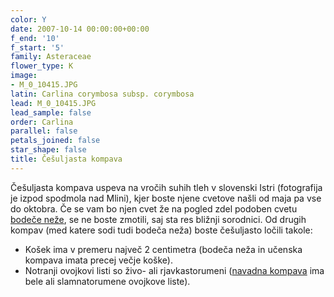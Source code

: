 ```yaml
---
color: Y
date: 2007-10-14 00:00:00+00:00
f_end: '10'
f_start: '5'
family: Asteraceae
flower_type: K
image:
- M_0_10415.JPG
latin: Carlina corymbosa subsp. corymbosa
lead: M_0_10415.JPG
lead_sample: false
order: Carlina
parallel: false
petals_joined: false
star_shape: false
title: Češuljasta kompava
---
```

Češuljasta kompava uspeva na vročih suhih tleh v slovenski Istri (fotografija je izpod spodmola nad Mlini), kjer boste njene cvetove našli od maja pa vse do oktobra. Če se vam bo njen cvet že na pogled zdel podoben cvetu [bodeče neže](../../carlinaacaulis/bode&#269;a-neža/), se ne boste zmotili, saj sta res bližnji sorodnici. Od drugih kompav (med katere sodi tudi bodeča neža) boste češuljasto ločili takole:

-   Košek ima v premeru največ 2 centimetra (bodeča neža in učenska kompava imata precej večje koške).
-   Notranji ovojkovi listi so živo- ali rjavkastorumeni ([navadna kompava](../../carlinavulgarisssp.vulgaris/navadna-kompava/) ima bele ali slamnatorumene ovojkove liste).

